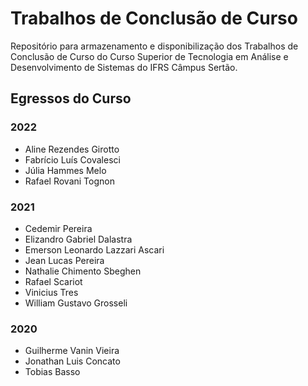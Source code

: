 # Trabalhos de Conclusão de Curso
Repositório para armazenamento e disponibilização dos Trabalhos de Conclusão de Curso do Curso Superior de Tecnologia em Análise e Desenvolvimento de Sistemas do IFRS Câmpus Sertão.
## Egressos do Curso
### 2022
- Aline Rezendes Girotto
- Fabrício Luís Covalesci
- Júlia Hammes Melo
- Rafael Rovani Tognon
### 2021
- Cedemir Pereira
- Elizandro Gabriel Dalastra
- Emerson Leonardo Lazzari Ascari
- Jean Lucas Pereira
- Nathalie Chimento Sbeghen
- Rafael Scariot
- Vinicius Tres
- William Gustavo Grosseli
### 2020
- Guilherme Vanin Vieira
- Jonathan Luis Concato
- Tobias Basso

